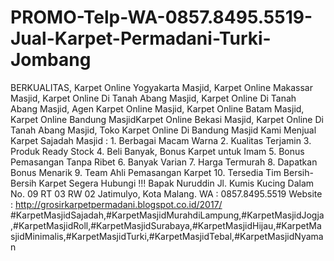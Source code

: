 # PROMO-Telp-WA-0857.8495.5519-Jual-Karpet-Permadani-Turki-Jombang
BERKUALITAS, Karpet Online Yogyakarta Masjid, Karpet Online Makassar Masjid, Karpet Online Di Tanah Abang Masjid, Karpet Online Di Tanah Abang Masjid, Agen Karpet Online Masjid, Karpet Online Batam Masjid, Karpet Online Bandung MasjidKarpet Online Bekasi Masjid, Karpet Online Di Tanah Abang Masjid, Toko Karpet Online Di Bandung Masjid  Kami Menjual Karpet Sajadah Masjid :  1. Berbagai Macam Warna 2. Kualitas Terjamin 3. Produk Ready Stock 4. Beli Banyak, Bonus Karpet untuk Imam 5. Bonus Pemasangan Tanpa Ribet 6. Banyak Varian 7. Harga Termurah 8. Dapatkan Bonus Menarik 9. Team Ahli Pemasangan Karpet 10. Tersedia Tim Bersih-Bersih Karpet  Segera Hubungi !!!  Bapak Nuruddin Jl. Kumis Kucing Dalam No. 09 RT 03 RW 02 Jatimulyo, Kota Malang.  WA : 0857.8495.5519 Website : http://grosirkarpetpermadani.blogspot.co.id/2017/  #KarpetMasjidSajadah,#KarpetMasjidMurahdiLampung,#KarpetMasjidJogja,#KarpetMasjidRoll,#KarpetMasjidSurabaya,#KarpetMasjidHijau,#KarpetMasjidMinimalis,#KarpetMasjidTurki,#KarpetMasjidTebal,#KarpetMasjidNyaman
